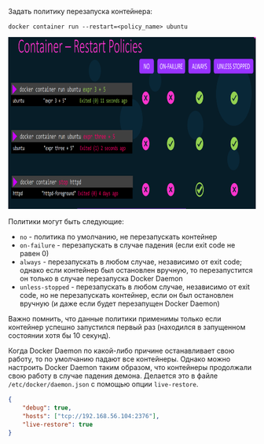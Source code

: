 Задать политику перезапуска контейнера:

```shell
docker container run --restart=<policy_name> ubuntu
```

<img src="image.png" width="900" height="350"><br>

Политики могут быть следующие:
- `no` - политика по умолчанию, не перезапускать контейнер
- `on-failure` - перезапускать в случае падения (если exit code не равен 0)
- `always` - перезапускать в любом случае, независимо от exit code; однако если контейнер был остановлен вручную, то перезапустится он только в случае перезапуска Docker Daemon
- `unless-stopped` - перезапускать в любом случае, независимо от exit code, но не перезапускать контейнер, если он был остановлен вручную (и даже если будет перезапущен Docker Daemon)

Важно помнить, что данные политики применимы только если контейнер успешно запустился первый раз (находился в запущенном состоянии хотя бы 10 секунд).

Когда Docker Daemon по какой-либо причине останавливает свою работу, то по умолчанию падают все контейнеры. Однако можно настроить Docker Daemon таким образом, что контейнеры продолжали свою работу в случае падения демона. Делается это в файле `/etc/docker/daemon.json` с помощью опции `live-restore`.

```json
{
    "debug": true,
    "hosts": ["tcp://192.168.56.104:2376"],
    "live-restore": true
}
```